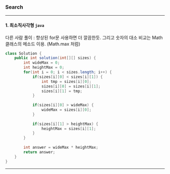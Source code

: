 ### Search

---

#### 1. 최소직사각형 `java`

다른 사람 풀이 : 향상된 for문 사용하면 더 깔끔한듯. 그리고 숫자의 대소 비교는 Math 클래스의 메소드 이용. (Math.max 처럼)
```java
class Solution {
    public int solution(int[][] sizes) {
        int wideMax = 0;
        int heightMax = 0;
        for(int i = 0; i < sizes.length; i++) {
            if(sizes[i][0] < sizes[i][1]) {
                int tmp = sizes[i][0];
                sizes[i][0] = sizes[i][1];
                sizes[i][1] = tmp;
            } 
            
            if(sizes[i][0] > wideMax) {
                wideMax = sizes[i][0];
            }
            
            if(sizes[i][1] > heightMax) {
                heightMax = sizes[i][1];
            }
        }
        
        int answer = wideMax * heightMax;
        return answer;
    }
}
```

---
